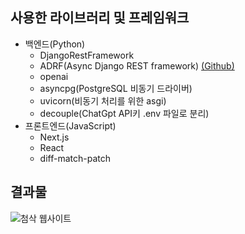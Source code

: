 ## 사용한 라이브러리 및 프레임워크
- 백엔드(Python)
  - DjangoRestFramework
  - ADRF(Async Django REST framework) [(Github)](https://github.com/em1208/adrf)
  - openai
  - asyncpg(PostgreSQL 비동기 드라이버)
  - uvicorn(비동기 처리를 위한 asgi)
  - decouple(ChatGpt API키 .env 파일로 분리)
- 프론트엔드(JavaScript)
  - Next.js
  - React
  - diff-match-patch
  

## 결과물
![첨삭 웹사이트](https://github.com/user-attachments/assets/1bcfce8f-e637-4b98-a53a-b0f3b57eb0d6)
